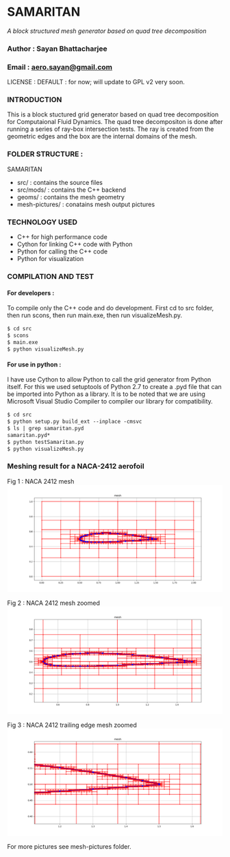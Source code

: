 # SAMARITAN
*A block structured mesh generator based on quad tree decomposition*
### Author : Sayan Bhattacharjee
### Email : aero.sayan@gmail.com
LICENSE : DEFAULT : for now; will update to GPL v2 very soon.

### INTRODUCTION
This is a block stuctured grid generator based on quad tree decomposition for Computaional Fluid Dynamics. The quad tree decompositon is done after running a series of ray-box intersection tests. The ray is created from the geometric edges and the box are the internal domains of the mesh.

### FOLDER STRUCTURE :
SAMARITAN
+ src/ : contains the source files
+ src/mods/ : contains the C++ backend
+ geoms/ : contains the mesh geometry
+ mesh-pictures/ : conatains mesh output pictures

### TECHNOLOGY USED
+ C++ for high performance code
+ Cython for linking C++ code with Python
+ Python for calling the C++ code
+ Python for visualization

### COMPILATION AND TEST
#### For developers :
To compile only the C++ code and do development.
First cd to src folder, then run scons, then run main.exe, then run visualizeMesh.py.
```
$ cd src
$ scons
$ main.exe
$ python visualizeMesh.py
```
#### For use in python :
I have use Cython to allow Python to call the grid generator from Python itself. For this we used setuptools of Python 2.7 to create a .pyd file that can be imported into Python as a library.
It is to be noted that we are using Microsoft Visual Studio Compiler to compiler our library for compatibility.

```
$ cd src
$ python setup.py build_ext --inplace -cmsvc
$ ls | grep samaritan.pyd
samaritan.pyd*
$ python testSamaritan.py
$ python visualizeMesh.py
```

### Meshing result for a NACA-2412 aerofoil
Fig 1 : NACA 2412 mesh
![NACA 2412 mesh](mesh-pictures/01-01-mesh-original-zoom.png)

Fig 2 : NACA 2412 mesh zoomed
![NACA 2412 mesh zoomed](mesh-pictures/01-02-mesh-zoomed-view.png)

Fig 3 : NACA 2412 trailing edge mesh zoomed
![NACA 2412 trailing edge mesh zoomed ](mesh-pictures/02-01-trailing-edge-mesh.png)

For more pictures see mesh-pictures folder.
